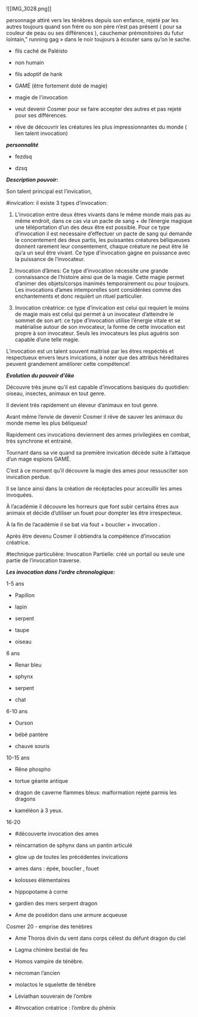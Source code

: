 ![[IMG_3028.png]]

personnage attiré vers les ténèbres depuis son enfance, rejeté par les autres toujours quand son frère ou son père n’est pas présent ( pour sa couleur de peau ou ses différences ), cauchemar prémonitoires du futur lointain," running gag » dans le noir toujours à écouter sans qu’on le sache.

  

- fils caché de Paléisto
    
- non humain
    
- fils adoptif de hank
    
- GAMÉ (être fortement doté de magie)
    
- magie de l'invocation
    
- veut devenir Cosmer pour se faire accepter des autres et pas rejeté pour ses différences.
    
- rêve de découvrir les créatures les plus impressionnantes du monde ( lien talent invocation)
    

  

  

**_personnalité_**

- fezdsq
    
- dzsq
    

  

**_Description pouvoir:_**

Son talent principal est l’invication,

#invication: il existe 3 types d’invocation:

1. L’invocation entre deux êtres vivants dans le même monde mais pas au même endroit, dans ce cas via un pacte de sang + de l’énergie magique une téléportation d’un des deux être est possible. Pour ce type d’invocation il est necessaire d’effectuer un pacte de sang qui demande le concentement des deux partis, les puissantes créatures béliqueuses donnent rarement leur consentement, chaque créature ne peut être lié qu’a un seul être vivant. Ce type d’invocation gagne en puissance avec la puissance de l’invocateur.
    
2. Invocation d’âmes: Ce type d’invocation nécessite une grande connaissance de l’histoire ainsi que de la magie. Cette magie permet d’animer des objets/corsps inanimés temporairement ou pour toujours. Les invocations d’ames intemporelles sont considérées comme des enchantements et donc requièrt un rituel particulier.
    
3. Invocation créatrice: ce type d’invication est celui qui requiert le moins de magie mais est celui qui permet à un invocateur d’atteindre le sommet de son art: ce type d’invocation utilise l’énergie vitale et se matérialise autour de son invocateur, la forme de cette invocation est propre à son invocateur. Seuls les invocateurs les plus aguéris son capable d’une telle magie.
    

  

L’invocation est un talent souvent maitrisé par les êtres respéctés et respectueux envers leurs invications, à noter que des attribus héréditaires peuvent grandement améliorer cette compétence!

  

**_Evolution du pouvoir d’ôko_**

  

Découvre très jeune qu’il est capable d’invocations basiques du quotidien: oiseau, insectes, animaux en tout genre.

Il devient très rapidement un éleveur d’animaux en tout genre.

Avant même l’envie de devenir Cosmer il rêve de sauver les animaux du monde meme les plus béliqueux!

Rapidement ces invocations deviennent des armes privilegiées en combat, très synchrone et entrainé.

  

Tournant dans sa vie quand sa première invication décède suite à l’attaque d’un mage espions GAMÉ.

  

C’est à ce moment qu’il découvre la magie des ames pour ressusciter son invication perdue.

  

Il se lance ainsi dans la création de récéptacles pour acceuillir les ames invoquées.

  

À l’académie il découvre les horreurs que font subir certains êtres aux animaix et décide d’utiliser un fouet pour dompter les être irrespecteux.

  

À la fin de l’académie il se bat via fout + bouclier + invocation .

  

Après être devenu Cosmer il obtiendra la compétence d’invocation créatrice.

  

#technique particulière: Invocation Partielle: créé un portail ou seule une partie de l’invocation traverse.

  

**_Les invocation dans l’ordre chronologique:_**

1-5 ans

- Papillon
    
- lapin
    
- serpent
    
- taupe
    
- oiseau
    

6 ans

- Renar bleu
    
- sphynx
    
- serpent
    
- chat
    

6-10 ans

- Ourson
    
- bébé pantère
    
- chauve souris
    

10-15 ans

- Rêne phospho
    
- tortue géante antique
    
- dragon de caverne flammes bleus: malformation rejeté parmis les dragons
    
- kaméléon à 3 yeux.
    

16-20

- #découverte invocation des ames
    
- réincarnation de sphynx dans un pantin articulé
    
- glow up de toutes les précédentes invications
    
- ames dans : épée, bouclier , fouet
    
- kolosses élémentaires
    
- hippopotame à corne
    
- gardien des mers serpent dragon
    
- Ame de poséidon dans une armure acqueuse
    

Cosmer 20 - emprise des tenèbres

  

- Ame Thoros divin du vent dans corps célest du défunt dragon du ciel 
    
- Lagma chimère bestial de feu
    
- Homos vampire de ténèbre.
    
- nécroman l’ancien
    
- molactos le squelette de ténébre
    
- Léviathan souverain de l’ombre 
    
- #Invocation créatrice : l’ombre du phénix